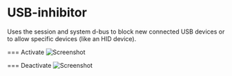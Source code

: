 # USB-inhibitor

Uses the session and system d-bus to block new connected USB devices or to allow
specific devices (like an HID device).

=== Activate
![Screenshot](https://github.com/murarugeorgec/USB-checking/raw/master/Gnome-Shell-Extension/Activate.png)

=== Deactivate
![Screenshot](https://github.com/murarugeorgec/USB-checking/raw/master/Gnome-Shell-Extension/Deactivate.png)
